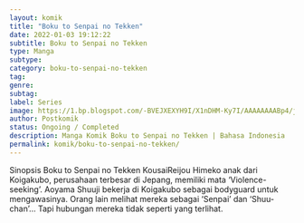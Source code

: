 ```yaml
---
layout: komik
title: "Boku to Senpai no Tekken"
date: 2022-01-03 19:12:22
subtitle: Boku to Senpai no Tekken
type: Manga
subtype: 
category: boku-to-senpai-no-tekken
tag: 
genre: 
subtag: 
label: Series
image: https://1.bp.blogspot.com/-BVEJXEXYH9I/X1nDHM-Ky7I/AAAAAAAABp4/jPaTvTKz_sU4MGop3WoeCS7kAw2oea02gCLcBGAsYHQ/s72-c/1551413724-i188177.jpg
author: Postkomik
status: Ongoing / Completed
description: Manga Komik Boku to Senpai no Tekken | Bahasa Indonesia
permalink: komik/boku-to-senpai-no-tekken/
---
```


Sinopsis Boku to Senpai no Tekken KousaiReijou Himeko anak dari Koigakubo, perusahaan terbesar di Jepang, memiliki mata ‘Violence-seeking’. Aoyama Shuuji bekerja di Koigakubo sebagai bodyguard untuk mengawasinya. Orang lain melihat mereka sebagai ‘Senpai’ dan ‘Shuu-chan’… Tapi hubungan mereka tidak seperti yang terlihat.
